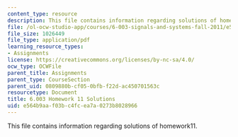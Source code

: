 ```yaml
---
content_type: resource
description: This file contains information regarding solutions of homework11.
file: /ol-ocw-studio-app/courses/6-003-signals-and-systems-fall-2011/e564b9aaf03bc4fcea7a0273b8028966_MIT6_003F11_sol11.pdf
file_size: 1026449
file_type: application/pdf
learning_resource_types:
- Assignments
license: https://creativecommons.org/licenses/by-nc-sa/4.0/
ocw_type: OCWFile
parent_title: Assignments
parent_type: CourseSection
parent_uid: 0809880b-cf05-0bfb-f22d-ac450701563c
resourcetype: Document
title: 6.003 Homework 11 Solutions
uid: e564b9aa-f03b-c4fc-ea7a-0273b8028966
---
```

This file contains information regarding solutions of homework11.